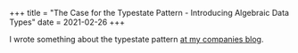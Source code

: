 +++
title = "The Case for the Typestate Pattern - Introducing Algebraic Data Types"
date = 2021-02-26
+++

I wrote something about the typestate pattern [at my companies blog](https://www.novatec-gmbh.de/en/blog/the-case-for-the-typestate-pattern-introducing-algebraic-data-types/).
